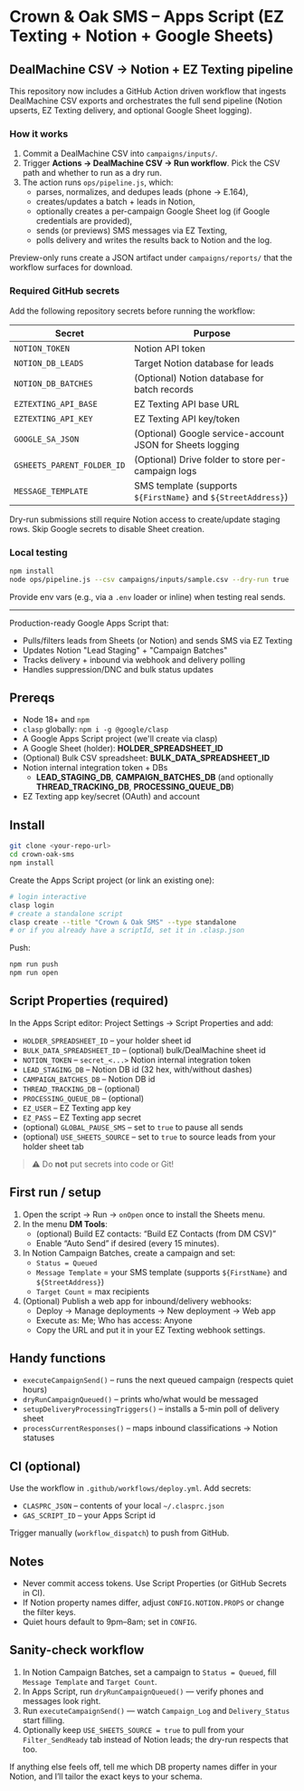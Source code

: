 # Crown & Oak SMS – Apps Script (EZ Texting + Notion + Google Sheets)

## DealMachine CSV → Notion + EZ Texting pipeline

This repository now includes a GitHub Action driven workflow that ingests DealMachine CSV exports and orchestrates the full send pipeline (Notion upserts, EZ Texting delivery, and optional Google Sheet logging).

### How it works

1. Commit a DealMachine CSV into `campaigns/inputs/`.
2. Trigger **Actions → DealMachine CSV → Run workflow**. Pick the CSV path and whether to run as a dry run.
3. The action runs `ops/pipeline.js`, which:
   - parses, normalizes, and dedupes leads (phone → E.164),
   - creates/updates a batch + leads in Notion,
   - optionally creates a per-campaign Google Sheet log (if Google credentials are provided),
   - sends (or previews) SMS messages via EZ Texting,
   - polls delivery and writes the results back to Notion and the log.

Preview-only runs create a JSON artifact under `campaigns/reports/` that the workflow surfaces for download.

### Required GitHub secrets

Add the following repository secrets before running the workflow:

| Secret | Purpose |
| --- | --- |
| `NOTION_TOKEN` | Notion API token |
| `NOTION_DB_LEADS` | Target Notion database for leads |
| `NOTION_DB_BATCHES` | (Optional) Notion database for batch records |
| `EZTEXTING_API_BASE` | EZ Texting API base URL |
| `EZTEXTING_API_KEY` | EZ Texting API key/token |
| `GOOGLE_SA_JSON` | (Optional) Google service-account JSON for Sheets logging |
| `GSHEETS_PARENT_FOLDER_ID` | (Optional) Drive folder to store per-campaign logs |
| `MESSAGE_TEMPLATE` | SMS template (supports `${FirstName}` and `${StreetAddress}`) |

Dry-run submissions still require Notion access to create/update staging rows. Skip Google secrets to disable Sheet creation.

### Local testing

```bash
npm install
node ops/pipeline.js --csv campaigns/inputs/sample.csv --dry-run true
```

Provide env vars (e.g., via a `.env` loader or inline) when testing real sends.

---

Production-ready Google Apps Script that:
- Pulls/filters leads from Sheets (or Notion) and sends SMS via EZ Texting
- Updates Notion "Lead Staging" + "Campaign Batches"
- Tracks delivery + inbound via webhook and delivery polling
- Handles suppression/DNC and bulk status updates

## Prereqs

- Node 18+ and `npm`
- `clasp` globally: `npm i -g @google/clasp`
- A Google Apps Script project (we'll create via clasp)
- A Google Sheet (holder): **HOLDER_SPREADSHEET_ID**
- (Optional) Bulk CSV spreadsheet: **BULK_DATA_SPREADSHEET_ID**
- Notion internal integration token + DBs
  - **LEAD_STAGING_DB**, **CAMPAIGN_BATCHES_DB** (and optionally **THREAD_TRACKING_DB**, **PROCESSING_QUEUE_DB**)
- EZ Texting app key/secret (OAuth) and account

## Install

```bash
git clone <your-repo-url>
cd crown-oak-sms
npm install
```

Create the Apps Script project (or link an existing one):

```bash
# login interactive
clasp login
# create a standalone script
clasp create --title "Crown & Oak SMS" --type standalone
# or if you already have a scriptId, set it in .clasp.json
```

Push:

```bash
npm run push
npm run open
```

## Script Properties (required)

In the Apps Script editor: Project Settings → Script Properties and add:

- `HOLDER_SPREADSHEET_ID` – your holder sheet id
- `BULK_DATA_SPREADSHEET_ID` – (optional) bulk/DealMachine sheet id
- `NOTION_TOKEN` – `secret_<...>` Notion internal integration token
- `LEAD_STAGING_DB` – Notion DB id (32 hex, with/without dashes)
- `CAMPAIGN_BATCHES_DB` – Notion DB id
- `THREAD_TRACKING_DB` – (optional)
- `PROCESSING_QUEUE_DB` – (optional)
- `EZ_USER` – EZ Texting app key
- `EZ_PASS` – EZ Texting app secret
- (optional) `GLOBAL_PAUSE_SMS` – set to `true` to pause all sends
- (optional) `USE_SHEETS_SOURCE` – set to `true` to source leads from your holder sheet tab

> ⚠️ Do **not** put secrets into code or Git!

## First run / setup

1. Open the script → Run → `onOpen` once to install the Sheets menu.
2. In the menu **DM Tools**:
   - (optional) Build EZ contacts: “Build EZ Contacts (from DM CSV)”
   - Enable “Auto Send” if desired (every 15 minutes).
3. In Notion Campaign Batches, create a campaign and set:
   - `Status = Queued`
   - `Message Template` = your SMS template (supports `${FirstName}` and `${StreetAddress}`)
   - `Target Count` = max recipients
4. (Optional) Publish a web app for inbound/delivery webhooks:
   - Deploy → Manage deployments → New deployment → Web app
   - Execute as: Me; Who has access: Anyone
   - Copy the URL and put it in your EZ Texting webhook settings.

## Handy functions

- `executeCampaignSend()` – runs the next queued campaign (respects quiet hours)
- `dryRunCampaignQueued()` – prints who/what would be messaged
- `setupDeliveryProcessingTriggers()` – installs a 5-min poll of delivery sheet
- `processCurrentResponses()` – maps inbound classifications → Notion statuses

## CI (optional)

Use the workflow in `.github/workflows/deploy.yml`. Add secrets:

- `CLASPRC_JSON` – contents of your local `~/.clasprc.json`
- `GAS_SCRIPT_ID` – your Apps Script id

Trigger manually (`workflow_dispatch`) to push from GitHub.

## Notes

- Never commit access tokens. Use Script Properties (or GitHub Secrets in CI).
- If Notion property names differ, adjust `CONFIG.NOTION.PROPS` or change the filter keys.
- Quiet hours default to 9pm–8am; set in `CONFIG`.

## Sanity-check workflow

1. In Notion Campaign Batches, set a campaign to `Status = Queued`, fill `Message Template` and `Target Count`.
2. In Apps Script, run `dryRunCampaignQueued()` — verify phones and messages look right.
3. Run `executeCampaignSend()` — watch `Campaign_Log` and `Delivery_Status` start filling.
4. Optionally keep `USE_SHEETS_SOURCE = true` to pull from your `Filter_SendReady` tab instead of Notion leads; the dry-run respects that too.

If anything else feels off, tell me which DB property names differ in your Notion, and I’ll tailor the exact keys to your schema.
